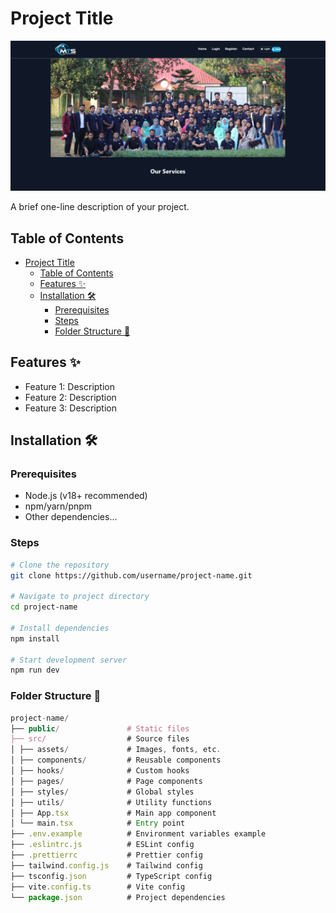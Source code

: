 # Project Title

![Project Banner/Logo](/public/mts-hero.png)

A brief one-line description of your project.

## Table of Contents

- [Project Title](#project-title)
  - [Table of Contents](#table-of-contents)
  - [Features ✨](#features-)
  - [Installation 🛠️](#installation-️)
    - [Prerequisites](#prerequisites)
    - [Steps](#steps)
    - [Folder Structure 📁](#folder-structure-)

## Features ✨

- Feature 1: Description
- Feature 2: Description
- Feature 3: Description

## Installation 🛠️

### Prerequisites

- Node.js (v18+ recommended)
- npm/yarn/pnpm
- Other dependencies...

### Steps

```bash
# Clone the repository
git clone https://github.com/username/project-name.git

# Navigate to project directory
cd project-name

# Install dependencies
npm install

# Start development server
npm run dev
```

### Folder Structure 📁

```js
project-name/
├── public/               # Static files
├── src/                  # Source files
│ ├── assets/             # Images, fonts, etc.
│ ├── components/         # Reusable components
│ ├── hooks/              # Custom hooks
│ ├── pages/              # Page components
│ ├── styles/             # Global styles
│ ├── utils/              # Utility functions
│ ├── App.tsx             # Main app component
│ └── main.tsx            # Entry point
├── .env.example          # Environment variables example
├── .eslintrc.js          # ESLint config
├── .prettierrc           # Prettier config
├── tailwind.config.js    # Tailwind config
├── tsconfig.json         # TypeScript config
├── vite.config.ts        # Vite config
└── package.json          # Project dependencies
```
